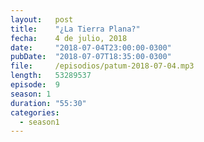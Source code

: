 ```yaml
---
layout:   post
title:    "¿La Tierra Plana?"
fecha:    4 de julio, 2018
date:     "2018-07-04T23:00:00-0300"
pubDate:  "2018-07-07T18:35:00-0300"
file:     /episodios/patum-2018-07-04.mp3
length:   53289537
episode:  9
season: 1
duration: "55:30"
categories:
  - season1
---
```

